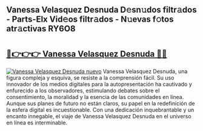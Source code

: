 ## Vanessa Velasquez Desnuda D𝚎sn𝚞dos filtr𝚊dos - Parts-Elx Vid𝚎os filtr𝚊dos - N𝚞evas f𝚘tos atr𝚊ctivas RY6O8

# <h2><a href="http://mbcpfv.tromn.icu/?c=Vanessa+Velasquez+Desnuda">🔗👉👉👉 Vanessa Velasquez Desnuda 🔗🔗</a></h2>

[![Vanessa Velasquez Desnuda nuevo](https://i.imgur.com/pEAQMta.gif)](http://mbcpfv.tromn.icu/?c=Vanessa+Velasquez+Desnuda)
Vanessa Velasquez Desnuda, una figura compleja y esquiva, se resiste a la comprensión fácil. Su uso innovador de los medios digitales para la autopresentación ha cautivado y enfurecido a los observadores, estimulando debates sobre el consentimiento, la moralidad y la esencia de las comunidades en línea. Aunque sus planes de futuro no están claros, su papel en la redefinición de la esfera digital es incuestionable. Con una dedicación inquebrantable y un encanto innegable, el viaje de Vanessa Velasquez Desnuda en el universo en línea es interminable.
